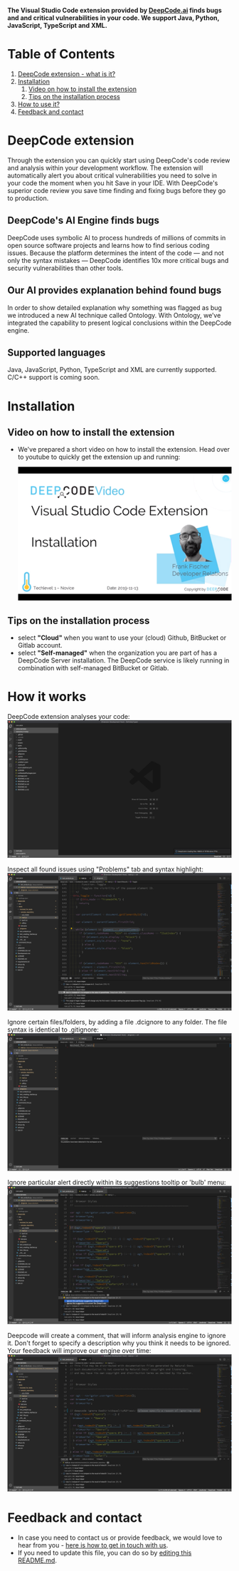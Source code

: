 **The Visual Studio Code extension provided by <a href="https://www.deepcode.ai/">DeepCode.ai</a> finds bugs and and critical vulnerabilities in your code. We support Java, Python, JavaScript, TypeScript and XML.**

# Table of Contents

1. [DeepCode extension - what is it?](#deepcode-extension)
2. [Installation](#installation)
   1. [Video on how to install the extension](#video-on-how-to-install-the-extension)
   2. [Tips on the installation process](tips-on-the-installation-process)
3. [How to use it?](#how-to-use-it)
4. [Feedback and contact](#feedback-and-contact)

# DeepCode extension

Through the extension you can quickly start using DeepCode's code review and analysis within your development workflow. The extension will automatically alert you about critical vulnerabilities you need to solve in your code the moment when you hit Save in your IDE. With DeepCode's superior code review you save time finding and fixing bugs before they go to production. 

## DeepCode's AI Engine finds bugs

DeepCode uses symbolic AI to process hundreds of millions of commits in open source software projects and learns how to find serious coding issues. Because the platform determines the intent of the code — and not only the syntax mistakes — DeepCode identifies 10x more critical bugs and security vulnerabilities than other tools. 

## Our AI provides explanation behind found bugs

In order to show detailed explanation why something was flagged as bug we introduced a new AI technique called Ontology. With Ontology, we’ve integrated the capability to present logical conclusions within the DeepCode engine. 

## Supported languages

Java, JavaScript, Python, TypeScript and XML are currently supported. C/C++ support is coming soon.

# Installation

## Video on how to install the extension

- We've prepared a short video on how to install the extension. Head over to youtube to quickly get the extension up and running:

  <a href="https://www.youtube.com/watch?v=Cfe4OMvlfpc" target="_blank"><img src="images/how-to-install-vs-code-extension.png"></a>

## Tips on the installation process

- select **"Cloud"** when you want to use your (cloud) Github, BitBucket or Gitlab account.
- select **"Self-managed"** when the organization you are part of has a DeepCode Server installation. The DeepCode service is likely running in combination with self-managed BitBucket or Gitlab.

# How it works

DeepCode extension analyses your code:
![deepcode progress](images/progress.png)

Inspect all found issues using "Problems" tab and syntax highlight:
![deepcode problem](images/problem.png)

Ignore certain files/folders, by adding a file .dcignore to any folder. The file syntax is identical to .gitignore:
![deepcode dcignore](images/ignore_file.png)

Ignore particular alert directly within its suggestions tooltip or 'bulb' menu:
![deepcode ignore menu](images/ignore_menu.png)

Deepcode will create a comment, that will inform analysis engine to ignore it. Don't forget to specify a description why you think it needs to be ignored. Your feedback will improve our engine over time:
![deepcode ignore comment](images/ignore_comment.png)

# Feedback and contact

- In case you need to contact us or provide feedback, we would love to hear from you - [here is how to get in touch with us](https://www.deepcode.ai/feedback).
- If you need to update this file, you can do so by [editing this README.md](https://github.com/DeepCodeAI/vscode-extension/edit/master/README.md).
